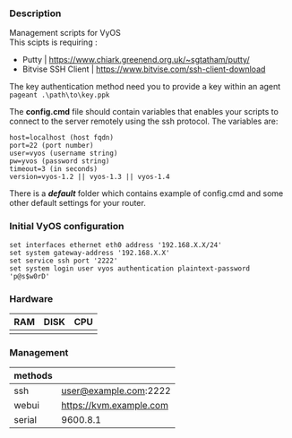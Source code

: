 ### Description
Management scripts for VyOS  
This scipts is requiring :
- Putty | https://www.chiark.greenend.org.uk/~sgtatham/putty/
- Bitvise SSH Client | https://www.bitvise.com/ssh-client-download 

The key authentication method need you to provide a key within an agent
``` pageant .\path\to\key.ppk ```

The **config.cmd** file should contain variables that enables your scripts to connect to the server remotely using the ssh protocol. The variables are:
```
host=localhost (host fqdn)
port=22 (port number)
user=vyos (username string)
pw=yvos (password string)
timeout=3 (in seconds)
version=vyos-1.2 || vyos-1.3 || vyos-1.4
```
There is a ***default*** folder which contains example of config.cmd and some other default settings for your router.

### Initial VyOS configuration
```
set interfaces ethernet eth0 address '192.168.X.X/24'
set system gateway-address '192.168.X.X'
set service ssh port '2222'
set system login user vyos authentication plaintext-password 'p@s$w0rD'
```

### Hardware
| RAM | DISK | CPU |
|-----|------|-----|
|     |      |     |

### Management
|methods|                         |
|-------|-------------------------|
|ssh    | user@example.com:2222   |
|webui  | https://kvm.example.com |
|serial | 9600.8.1                |